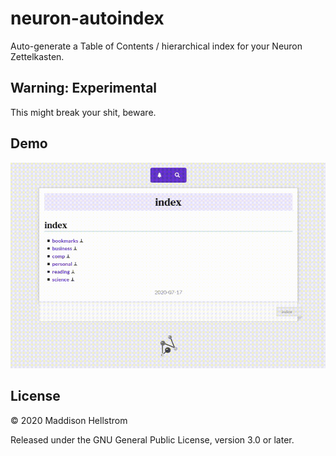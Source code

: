 neuron-autoindex
================

Auto-generate a Table of Contents / hierarchical index for your Neuron
Zettelkasten.

## Warning: Experimental

This might break your shit, beware.

## Demo

![tool demo](./assets/demo-01.gif)

## License

&copy; 2020 Maddison Hellstrom

Released under the GNU General Public License, version 3.0 or later.
